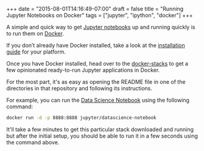 +++
date = "2015-08-01T14:16:49-07:00"
draft = false
title = "Running Jupyter Notebooks on Docker"
tags = ["jupyter", "ipython", "docker"]
+++

A simple and quick way to get [Jupyter notebooks](https://github.com/jupyter/notebook) up and running quickly is to run them on [Docker](https://www.docker.com/).

If you don’t already have Docker installed, take a look at the [installation guide](https://docs.docker.com/engine/installation/) for your platform.

Once you have Docker installed, head over to the [docker-stacks](https://github.com/jupyter/docker-stacks) to get a few opinionated ready-to-run Jupyter applications in Docker.

For the most part, it's as easy as opening the README file in one of the directories in that repository and following its instructions.

For example, you can run the [Data Science Notebook](https://github.com/jupyter/docker-stacks/tree/master/datascience-notebook) using the following command:

```sh
docker run -d -p 8888:8888 jupyter/datascience-notebook
```

It'll take a few minutes to get this particular stack downloaded and running but after the initial setup, you should be able to run it in a few seconds using the command above.
